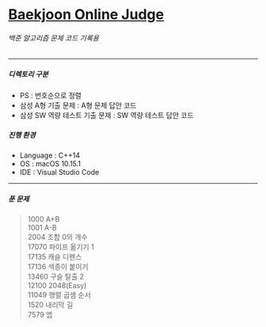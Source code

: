 # [Baekjoon Online Judge](https://www.acmicpc.net/)
###### 백준 알고리즘 문제 코드 기록용
---
##### 디렉토리 구분
* PS : 번호순으로 정렬
* 삼성 A형 기출 문제 : A형 문제 답안 코드
* 삼성 SW 역량 테스트 기출 문제 : SW 역량 테스트 답안 코드
   
##### 진행 환경
* Language : C++14
* OS : macOS 10.15.1
* IDE : Visual Studio Code
---
##### 푼 문제
>1000 A+B  
>1001 A-B  
>2004 조합 0의 개수   
>17070 파이프 옮기기 1   
>17135 캐슬 디펜스   
>17136 색종이 붙이기   
>13460 구슬 탈출 2   
>12100 2048(Easy)  
>11049 행렬 곱셈 순서  
>1520 내리막 길  
>7579 앱  
